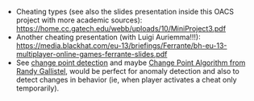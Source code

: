 * Cheating types (see also the slides presentation inside this OACS project with more academic sources): https://home.cc.gatech.edu/webb/uploads/10/MiniProject3.pdf
* Another cheating presentation (with Luigi Auriemma!!!): https://media.blackhat.com/eu-13/briefings/Ferrante/bh-eu-13-multiplayer-online-games-ferrante-slides.pdf
* See [change point detection](https://en.wikipedia.org/wiki/Change_detection) and maybe [Change Point Algorithm from Randy Gallistel](https://github.com/mrhunsaker/Change_Point), would be perfect for anomaly detection and also to detect changes in behavior (ie, when player activates a cheat only temporarily).
